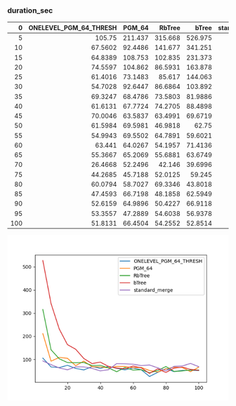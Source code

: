 ### duration_sec

|   0 |   ONELEVEL_PGM_64_THRESH |   PGM_64 |   RbTree |    bTree |   standard_merge |
|----:|-------------------------:|---------:|---------:|---------:|-----------------:|
|   5 |                 105.75   | 211.437  | 315.668  | 526.975  |          93.5722 |
|  10 |                  67.5602 |  92.4486 | 141.677  | 341.251  |          77.4584 |
|  15 |                  64.8389 | 108.753  | 102.835  | 231.373  |          63.3927 |
|  20 |                  74.5597 | 104.862  |  86.5931 | 163.878  |          55.2503 |
|  25 |                  61.4016 |  73.1483 |  85.617  | 144.063  |          68.0079 |
|  30 |                  54.7028 |  92.6447 |  86.6864 | 103.892  |          67.7339 |
|  35 |                  69.3247 |  68.4786 |  73.5803 |  81.9886 |          61.5231 |
|  40 |                  61.6131 |  67.7724 |  74.2705 |  88.4898 |          50.4624 |
|  45 |                  70.0046 |  63.5837 |  63.4991 |  69.6719 |          55.6294 |
|  50 |                  61.5984 |  69.5981 |  46.9818 |  62.75   |          82.0596 |
|  55 |                  54.9943 |  69.5502 |  64.7891 |  59.6021 |          81.3324 |
|  60 |                  63.441  |  64.0267 |  54.1957 |  71.4136 |          79.2176 |
|  65 |                  55.3667 |  65.2069 |  55.6881 |  63.6749 |          73.4854 |
|  70 |                  26.4668 |  52.2496 |  42.146  |  39.6996 |          76.0015 |
|  75 |                  44.2685 |  45.7188 |  52.0125 |  59.245  |          63.7436 |
|  80 |                  60.0794 |  58.7027 |  69.3346 |  43.8018 |          50.7863 |
|  85 |                  47.4593 |  66.7198 |  48.1858 |  62.5949 |          70.0572 |
|  90 |                  52.6159 |  64.9896 |  50.4227 |  66.9118 |          71.6869 |
|  95 |                  53.3557 |  47.2889 |  54.6038 |  56.9378 |          82.8362 |
| 100 |                  51.8131 |  66.4504 |  54.2552 |  52.8514 |          68.7108 |

![duration_sec.png](duration_sec.png)

